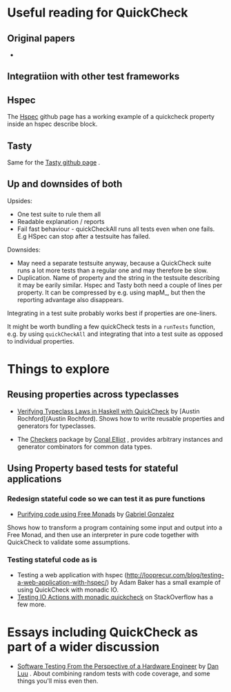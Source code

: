 # Useful reading for QuickCheck

## Original papers

- 

## Integratiion with other test frameworks

## Hspec

The [Hspec](http://hspec.github.io/quickcheck.html) github page has a
working example of a quickcheck property inside an hspec describe block.

## Tasty

Same for the [Tasty github page](https://github.com/feuerbach/tasty) .

## Up and downsides of both

Upsides:

- One test suite to rule them all
- Readable explanation / reports
- Fail fast behaviour - quickCheckAll runs all tests even when one
fails. E.g HSpec can stop after a testsuite has failed.

Downsides:

- May need a separate testsuite anyway, because a QuickCheck suite runs
a lot more tests than a regular one and may therefore be slow.
- Duplication. Name of property and the string in the testsuite
describing it may be earily similar. Hspec and Tasty both need a couple
of lines per property. It can be compressed by e.g. using mapM_, but
then the reporting advantage also disappears.

Integrating in a test suite probably works best if properties are
one-liners.  

It might be worth bundling a few quickCheck tests in a `runTests`
function, e.g. by using `quickCheckAll` and integrating that into a test
suite as opposed to individual properties.

# Things to explore

## Reusing properties across typeclasses

- [Verifying Typeclass Laws in Haskell with QuickCheck](http://austinrochford.com/posts/2014-05-27-quickcheck-laws.html) by [Austin Rochford](Austin Rochford). Shows how to write reusable
properties and generators for typeclasses.

- The [Checkers](https://hackage.haskell.org/package/checkers) package by [Conal Elliot](http://conal.net) , provides arbitrary instances and
generator combinators for common data types.

## Using Property based tests for stateful applications

### Redesign stateful code so we can test it as pure functions

- [Purifying code using Free
Monads](http://www.haskellforall.com/2012/07/purify-code-using-free-monads.html)
by [Gabriel
Gonzalez](http://www.haskellforall.com/2012/07/purify-code-using-free-monads.html)

Shows how to transform a program containing some input and output into a
Free Monad, and then use an interpreter in pure code together with
QuickCheck to validate some assumptions.

### Testing stateful code as is
- Testing a web application with hspec
(http://looprecur.com/blog/testing-a-web-application-with-hspec/) by
Adam Baker has a small example of using QuickCheck with monadic IO.
- [Testing IO Actions with monadic
quickcheck](http://stackoverflow.com/questions/2259926/testing-io-actions-with-monadic-quickcheck)
on StackOverflow has a few more.

 
# Essays including QuickCheck as part of a wider discussion

- [Software Testing From the Perspective of a Hardware
Engineer](http://danluu.com/testing/) by [Dan
Luu](http://danluu.com/about/) . About combining random tests with code
coverage, and some things you'll miss even then.




